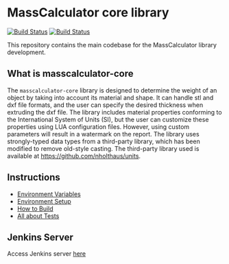 # MassCalculator core library

[![Build Status](https://jenkins.mergimhalimi.com/buildStatus/icon?job=masscalculator-core%2Fdevel)](https://jenkins.mergimhalimi.com/job/masscalculator-core/job/devel/)
[![Build Status](https://github.com/MassCalculator/masscalculator-core/workflows/CMake/badge.svg?branch={{github.ref}})](https://github.com/MassCalculator/masscalculator-core/actions)

This repository contains the main codebase for the MassCalculator library development.

## What is masscalculator-core

The `masscalculator-core` library is designed to determine the weight of an object by taking into account its material and shape. It can handle stl and dxf file formats, and the user can specify the desired thickness when extruding the dxf file. The library includes material properties conforming to the International System of Units (SI), but the user can customize these properties using LUA configuration files. However, using custom parameters will result in a watermark on the report. The library uses strongly-typed data types from a third-party library, which has been modified to remove old-style casting. The third-party library used is available at <https://github.com/nholthaus/units>.

## Instructions

- [Environment Variables](docs/ENVIRONMENT.md)
- [Environment Setup](docs/SETUP.md)
- [How to Build](docs/BUILD.md)
- [All about Tests](docs/TESTS.md)

## Jenkins Server

Access Jenkins server [here](https://jenkins.mergimhalimi.com/job/masscalculator-core/)
